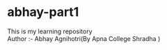 # abhay-part1
This is my learning repository
<br>
Author :- Abhay Agnihotri(By Apna College Shradha )
